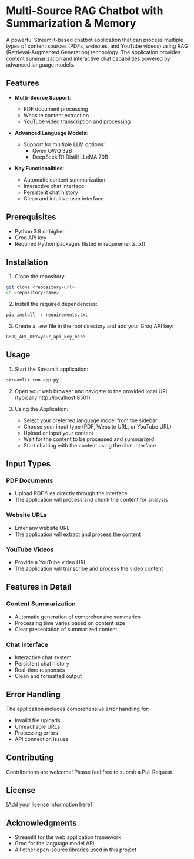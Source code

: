 # Multi-Source RAG Chatbot with Summarization & Memory

A powerful Streamlit-based chatbot application that can process multiple types of content sources (PDFs, websites, and YouTube videos) using RAG (Retrieval-Augmented Generation) technology. The application provides content summarization and interactive chat capabilities powered by advanced language models.

## Features

- **Multi-Source Support**:
  - PDF document processing
  - Website content extraction
  - YouTube video transcription and processing

- **Advanced Language Models**:
  - Support for multiple LLM options:
    - Qwen QWQ 32B
    - DeepSeek R1 Distill LLaMA 70B

- **Key Functionalities**:
  - Automatic content summarization
  - Interactive chat interface
  - Persistent chat history
  - Clean and intuitive user interface

## Prerequisites

- Python 3.8 or higher
- Groq API key
- Required Python packages (listed in requirements.txt)

## Installation

1. Clone the repository:
```bash
git clone <repository-url>
cd <repository-name>
```

2. Install the required dependencies:
```bash
pip install -r requirements.txt
```

3. Create a `.env` file in the root directory and add your Groq API key:
```
GROQ_API_KEY=your_api_key_here
```

## Usage

1. Start the Streamlit application:
```bash
streamlit run app.py
```

2. Open your web browser and navigate to the provided local URL (typically http://localhost:8501)

3. Using the Application:
   - Select your preferred language model from the sidebar
   - Choose your input type (PDF, Website URL, or YouTube URL)
   - Upload or input your content
   - Wait for the content to be processed and summarized
   - Start chatting with the content using the chat interface

## Input Types

### PDF Documents
- Upload PDF files directly through the interface
- The application will process and chunk the content for analysis

### Website URLs
- Enter any website URL
- The application will extract and process the content

### YouTube Videos
- Provide a YouTube video URL
- The application will transcribe and process the video content

## Features in Detail

### Content Summarization
- Automatic generation of comprehensive summaries
- Processing time varies based on content size
- Clear presentation of summarized content

### Chat Interface
- Interactive chat system
- Persistent chat history
- Real-time responses
- Clean and formatted output

## Error Handling
The application includes comprehensive error handling for:
- Invalid file uploads
- Unreachable URLs
- Processing errors
- API connection issues

## Contributing
Contributions are welcome! Please feel free to submit a Pull Request.

## License
[Add your license information here]

## Acknowledgments
- Streamlit for the web application framework
- Groq for the language model API
- All other open-source libraries used in this project
